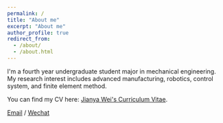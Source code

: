 ```yaml
---
permalink: /
title: "About me"
excerpt: "About me"
author_profile: true
redirect_from: 
  - /about/
  - /about.html
---
```


I'm a fourth year undergraduate student major in mechanical engineering. My research interest includes advanced manufacturing, robotics, control system, and finite element method.

You can find my CV here: [Jianya Wei's Curriculum Vitae](../assets/JIANYAWEI_CV.pdf).

[Email](mailto:jywei20@outlook.com) / [Wechat](../images/wechat.png)

